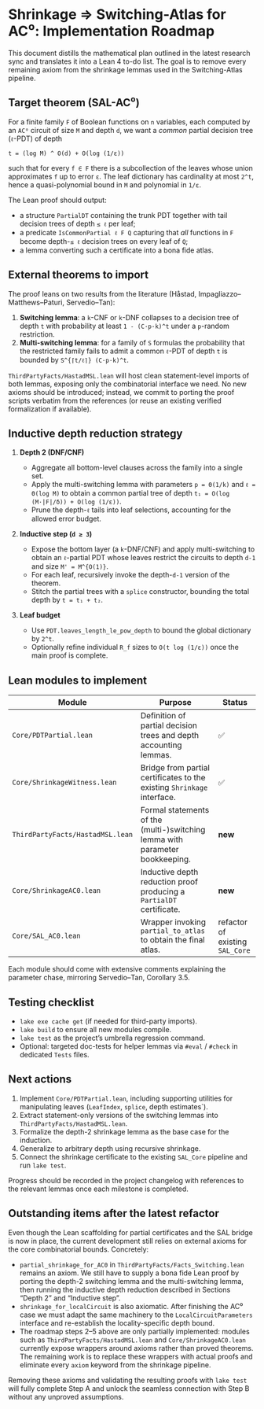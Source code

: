 # Shrinkage ⇒ Switching-Atlas for AC⁰: Implementation Roadmap

This document distills the mathematical plan outlined in the latest research sync
and translates it into a Lean 4 to-do list. The goal is to remove every remaining
axiom from the shrinkage lemmas used in the Switching-Atlas pipeline.

## Target theorem (SAL-AC⁰)

For a finite family `F` of Boolean functions on `n` variables, each computed by an
`AC⁰` circuit of size `M` and depth `d`, we want a *common* partial decision tree
(`ℓ`-PDT) of depth

```
t = (log M) ^ O(d) + O(log (1/ε))
```

such that for every `f ∈ F` there is a subcollection of the leaves whose union
approximates `f` up to error `ε`. The leaf dictionary has cardinality at most
`2^t`, hence a quasi-polynomial bound in `M` and polynomial in `1/ε`.

The Lean proof should output:

* a structure `PartialDT` containing the trunk PDT together with tail decision
  trees of depth `≤ ℓ` per leaf;
* a predicate `IsCommonPartial ℓ F Q` capturing that *all* functions in `F`
  become depth-`≤ ℓ` decision trees on every leaf of `Q`;
* a lemma converting such a certificate into a bona fide atlas.

## External theorems to import

The proof leans on two results from the literature (Håstad, Impagliazzo–Matthews–Paturi,
Servedio–Tan):

1. **Switching lemma**: a `k`-CNF or `k`-DNF collapses to a decision tree of
   depth `t` with probability at least `1 - (C·p·k)^t` under a `p`-random
   restriction.
2. **Multi-switching lemma**: for a family of `S` formulas the probability that
   the restricted family fails to admit a common `ℓ`-PDT of depth `t` is bounded
   by `S^{⌈t/ℓ⌉} (C·p·k)^t`.

`ThirdPartyFacts/HastadMSL.lean` will host clean statement-level imports of both
lemmas, exposing only the combinatorial interface we need. No new axioms should
be introduced; instead, we commit to porting the proof scripts verbatim from the
references (or reuse an existing verified formalization if available).

## Inductive depth reduction strategy

1. **Depth 2 (DNF/CNF)**
   * Aggregate all bottom-level clauses across the family into a single set.
   * Apply the multi-switching lemma with parameters `p = Θ(1/k)` and
     `ℓ = Θ(log M)` to obtain a common partial tree of depth
     `t₁ = O(log (M·|F|/δ)) + O(log (1/ε))`.
   * Prune the depth-`ℓ` tails into leaf selections, accounting for the allowed
     error budget.

2. **Inductive step (`d ≥ 3`)**
   * Expose the bottom layer (a `k`-DNF/CNF) and apply multi-switching to obtain
     an `ℓ`-partial PDT whose leaves restrict the circuits to depth `d-1` and
     size `M' = M^{O(1)}`.
   * For each leaf, recursively invoke the depth-`d-1` version of the theorem.
   * Stitch the partial trees with a `splice` constructor, bounding the total
     depth by `t = t₁ + t₂`.

3. **Leaf budget**
   * Use `PDT.leaves_length_le_pow_depth` to bound the global dictionary by
     `2^t`.
   * Optionally refine individual `R_f` sizes to `O(t log (1/ε))` once the main
     proof is complete.

## Lean modules to implement

| Module | Purpose | Status |
| --- | --- | --- |
| `Core/PDTPartial.lean` | Definition of partial decision trees and depth accounting lemmas. | ✅ |
| `Core/ShrinkageWitness.lean` | Bridge from partial certificates to the existing `Shrinkage` interface. | ✅ |
| `ThirdPartyFacts/HastadMSL.lean` | Formal statements of the (multi-)switching lemma with parameter bookkeeping. | **new** |
| `Core/ShrinkageAC0.lean` | Inductive depth reduction proof producing a `PartialDT` certificate. | **new** |
| `Core/SAL_AC0.lean` | Wrapper invoking `partial_to_atlas` to obtain the final atlas. | refactor of existing `SAL_Core` |

Each module should come with extensive comments explaining the parameter chase,
mirroring Servedio–Tan, Corollary 3.5.

## Testing checklist

* `lake exe cache get` (if needed for third-party imports).
* `lake build` to ensure all new modules compile.
* `lake test` as the project’s umbrella regression command.
* Optional: targeted doc-tests for helper lemmas via `#eval` / `#check` in
  dedicated `Tests` files.

## Next actions

1. Implement `Core/PDTPartial.lean`, including supporting utilities for
   manipulating leaves (`LeafIndex`, `splice`, depth estimates`).
2. Extract statement-only versions of the switching lemmas into
   `ThirdPartyFacts/HastadMSL.lean`.
3. Formalize the depth-2 shrinkage lemma as the base case for the induction.
4. Generalize to arbitrary depth using recursive shrinkage.
5. Connect the shrinkage certificate to the existing `SAL_Core` pipeline and run
   `lake test`.

Progress should be recorded in the project changelog with references to the
relevant lemmas once each milestone is completed.

## Outstanding items after the latest refactor

Even though the Lean scaffolding for partial certificates and the SAL bridge is
now in place, the current development still relies on external axioms for the
core combinatorial bounds.  Concretely:

* `partial_shrinkage_for_AC0` in
  `ThirdPartyFacts/Facts_Switching.lean` remains an axiom.  We still have to
  supply a bona fide Lean proof by porting the depth-2 switching lemma and the
  multi-switching lemma, then running the inductive depth reduction described in
  Sections “Depth 2” and “Inductive step”.
* `shrinkage_for_localCircuit` is also axiomatic.  After finishing the AC⁰ case
  we must adapt the same machinery to the `LocalCircuitParameters` interface and
  re-establish the locality-specific depth bound.
* The roadmap steps 2–5 above are only partially implemented: modules such as
  `ThirdPartyFacts/HastadMSL.lean` and `Core/ShrinkageAC0.lean` currently expose
  wrappers around axioms rather than proved theorems.  The remaining work is to
  replace these wrappers with actual proofs and eliminate every `axiom` keyword
  from the shrinkage pipeline.

Removing these axioms and validating the resulting proofs with `lake test` will
fully complete Step A and unlock the seamless connection with Step B without any
unproved assumptions.

